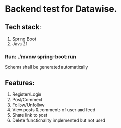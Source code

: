 # Backend test for Datawise.

## Tech stack:
1. Spring Boot
2. Java 21

### Run: ./mvnw spring-boot:run
Schema shall be generated automatically

## Features:
1. Register/Login
2. Post/Comment
3. Follow/Unfollow
4. View posts & comments of user and feed
5. Share link to post
6. Delete functionality implemented but not used
